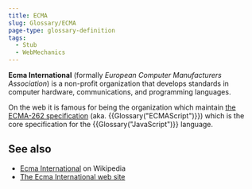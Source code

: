 ```yaml
---
title: ECMA
slug: Glossary/ECMA
page-type: glossary-definition
tags:
  - Stub
  - WebMechanics
---
```


**Ecma International** (formally _European Computer Manufacturers Association_) is a non-profit organization that develops standards in computer hardware, communications, and programming languages.

On the web it is famous for being the organization which maintain [the ECMA-262 specification](https://www.ecma-international.org/publications-and-standards/standards/ecma-262/) (aka. {{Glossary("ECMAScript")}}) which is the core specification for the {{Glossary("JavaScript")}} language.

## See also

- [Ecma International](https://en.wikipedia.org/wiki/Ecma_International) on Wikipedia
- [The Ecma International web site](https://www.ecma-international.org/)
